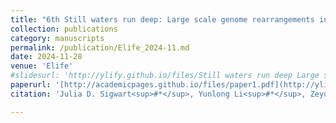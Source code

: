 ```yaml
---
title: "6th Still waters run deep: Large scale genome rearrangements in the evolution of morphologically conservative Polyplacophora"
collection: publications
category: manuscripts
permalink: /publication/Elife_2024-11.md
date: 2024-11-28
venue: 'Elife'
#slidesurl: 'http://ylify.github.io/files/Still waters run deep Large scale genome rearrangements in the evolution of morphologically conservative Polyplacophora.pdf'
paperurl: '[http://academicpages.github.io/files/paper1.pdf](http://ylify.github.io/files/Still waters run deep Large scale genome rearrangements in the evolution of morphologically conservative Polyplacophora.pdf)'
citation: 'Julia D. Sigwart<sup>#*</sup>, Yunlong Li<sup>#*</sup>, Zeyuan Chen, Katarzyna Vončina, Jin Sun<sup>*</sup>. (2024). &quot;Still waters run deep: Large scale genome rearrangements in the evolution of morphologically conservative Polyplacophora&quot; <i>Elife</i>. 13:RP102542. doi: 10.7554/eLife.102542.1'

---
```

